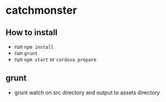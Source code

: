 # catchmonster

## How to install
* run `npm install`
* run `grunt`
* run `npm start` or `cordova prepare`

## grunt
* grunt watch on src directory and output to assets directory
